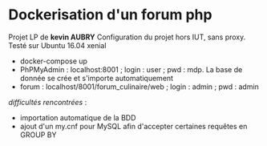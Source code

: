 # Dockerisation d'un forum php

Projet LP de __kevin AUBRY__
Configuration du projet hors IUT, sans proxy. Testé sur Ubuntu 16.04 xenial

* docker-compose up
* PhPMyAdmin : localhost:8001 ; login : user ; pwd : mdp. La base de donnée se  crée et s'importe automatiquement
* forum : localhost/8001/forum_culinaire/web ; login : admin ; pwd : admin

*difficultés rencontrées* :
* importation automatique de la BDD
* ajout d'un my.cnf pour MySQL afin d'accepter certaines requêtes en GROUP BY

